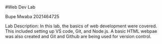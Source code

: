 #Web Dev Lab 

Bupe Mwaba
2021464725

Lab Description: In this lab, the basics of web development were covered. This included setting up VS code, Git, and Node.js. A basic HTML webpae was also created and Git and Github are being used for version control.



